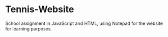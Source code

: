 # Tennis-Website
School assignment in JavaScript and HTML, using Notepad for the website for learning purposes.
